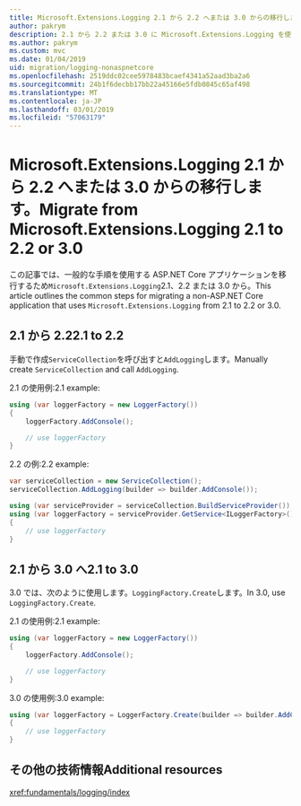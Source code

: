```yaml
---
title: Microsoft.Extensions.Logging 2.1 から 2.2 へまたは 3.0 からの移行します。
author: pakrym
description: 2.1 から 2.2 または 3.0 に Microsoft.Extensions.Logging を使用する ASP.NET Core アプリケーションを移行する方法について説明します。
ms.author: pakrym
ms.custom: mvc
ms.date: 01/04/2019
uid: migration/logging-nonaspnetcore
ms.openlocfilehash: 2519ddc02cee5978483bcaef4341a52aad3ba2a6
ms.sourcegitcommit: 24b1f6decbb17bb22a45166e5fdb0845c65af498
ms.translationtype: MT
ms.contentlocale: ja-JP
ms.lasthandoff: 03/01/2019
ms.locfileid: "57063179"
---
```

# <a name="migrate-from-microsoftextensionslogging-21-to-22-or-30"></a><span data-ttu-id="656c6-103">Microsoft.Extensions.Logging 2.1 から 2.2 へまたは 3.0 からの移行します。</span><span class="sxs-lookup"><span data-stu-id="656c6-103">Migrate from Microsoft.Extensions.Logging 2.1 to 2.2 or 3.0</span></span>

<span data-ttu-id="656c6-104">この記事では、一般的な手順を使用する ASP.NET Core アプリケーションを移行するため`Microsoft.Extensions.Logging`2.1、2.2 または 3.0 から。</span><span class="sxs-lookup"><span data-stu-id="656c6-104">This article outlines the common steps for migrating a non-ASP.NET Core application that uses `Microsoft.Extensions.Logging` from 2.1 to 2.2 or 3.0.</span></span>

## <a name="21-to-22"></a><span data-ttu-id="656c6-105">2.1 から 2.2</span><span class="sxs-lookup"><span data-stu-id="656c6-105">2.1 to 2.2</span></span>

<span data-ttu-id="656c6-106">手動で作成`ServiceCollection`を呼び出すと`AddLogging`します。</span><span class="sxs-lookup"><span data-stu-id="656c6-106">Manually create `ServiceCollection` and call `AddLogging`.</span></span>

<span data-ttu-id="656c6-107">2.1 の使用例:</span><span class="sxs-lookup"><span data-stu-id="656c6-107">2.1 example:</span></span>

```csharp
using (var loggerFactory = new LoggerFactory())
{
    loggerFactory.AddConsole();

    // use loggerFactory
}
```

<span data-ttu-id="656c6-108">2.2 の例:</span><span class="sxs-lookup"><span data-stu-id="656c6-108">2.2 example:</span></span>

```csharp
var serviceCollection = new ServiceCollection();
serviceCollection.AddLogging(builder => builder.AddConsole());

using (var serviceProvider = serviceCollection.BuildServiceProvider())
using (var loggerFactory = serviceProvider.GetService<ILoggerFactory>())
{
    // use loggerFactory
}
```

## <a name="21-to-30"></a><span data-ttu-id="656c6-109">2.1 から 3.0 へ</span><span class="sxs-lookup"><span data-stu-id="656c6-109">2.1 to 3.0</span></span>

<span data-ttu-id="656c6-110">3.0 では、次のように使用します。`LoggingFactory.Create`します。</span><span class="sxs-lookup"><span data-stu-id="656c6-110">In 3.0, use `LoggingFactory.Create`.</span></span>

<span data-ttu-id="656c6-111">2.1 の使用例:</span><span class="sxs-lookup"><span data-stu-id="656c6-111">2.1 example:</span></span>

```csharp
using (var loggerFactory = new LoggerFactory())
{
    loggerFactory.AddConsole();

    // use loggerFactory
}
```

<span data-ttu-id="656c6-112">3.0 の使用例:</span><span class="sxs-lookup"><span data-stu-id="656c6-112">3.0 example:</span></span>

```csharp
using (var loggerFactory = LoggerFactory.Create(builder => builder.AddConsole()))
{
    // use loggerFactory
}
```

## <a name="additional-resources"></a><span data-ttu-id="656c6-113">その他の技術情報</span><span class="sxs-lookup"><span data-stu-id="656c6-113">Additional resources</span></span>

<xref:fundamentals/logging/index>